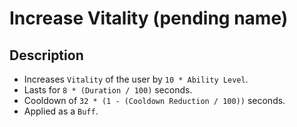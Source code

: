 # Increase Vitality (pending name)

## Description

- Increases `Vitality` of the user by `10 * Ability Level`.
- Lasts for `8 * (Duration / 100)` seconds.
- Cooldown of `32 * (1 - (Cooldown Reduction / 100))` seconds.
- Applied as a `Buff`.
